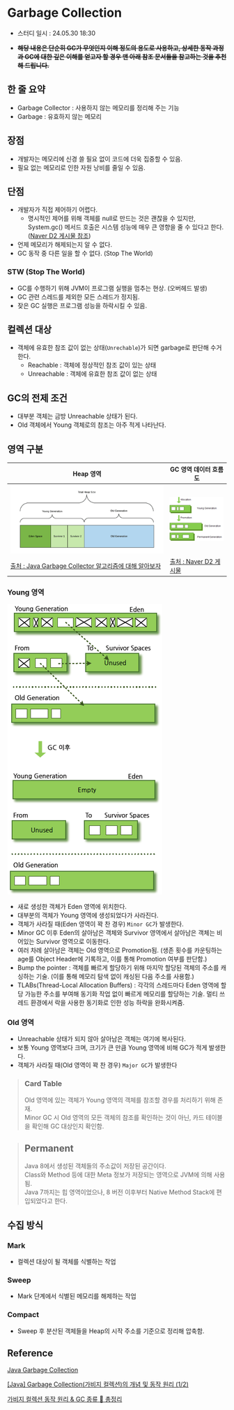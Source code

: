 # Garbage Collection
 - 스터디 일시 : 24.05.30 18:30

 - ~~**해당 내용은 단순히 GC가 무엇인지 이해 정도의 용도로 사용하고, 상세한 동작 과정과 GC에 대한 깊은 이해를 얻고자 할 경우 맨 아래 참조 문서들을 참고하는 것을 추천해 드립니다.**~~

## 한 줄 요약
 - Garbage Collector : 사용하지 않는 메모리를 정리해 주는 기능
 - Garbage : 유효하지 않는 메모리

## 장점
 - 개발자는 메모리에 신경 쓸 필요 없이 코드에 더욱 집중할 수 있음.
 - 필요 없는 메모리로 인한 자원 낭비를 줄일 수 있음.


## 단점
 - 개발자가 직접 제어하기 어렵다.
   - 명시적인 제어를 위해 객체를 null로 만드는 것은 괜찮을 수 있지만, System.gc() 메서드 호출은 시스템 성능에 매우 큰 영향을 줄 수 있다고 한다. ([Naver D2 게시물 참조](https://d2.naver.com/helloworld/1329))
 - 언제 메모리가 해제되는지 알 수 없다.
 - GC 동작 중 다른 일을 할 수 없다. (Stop The World)

### STW (Stop The World)
 - GC를 수행하기 위해 JVM이 프로그램 실행을 멈추는 현상. (오버헤드 발생)
 - GC 관련 스레드를 제외한 모든 스레드가 정지됨.
 - 잦은 GC 실행은 프로그램 성능을 하락시킬 수 있음.

## 컬렉션 대상
 - 객체에 유효한 참조 값이 없는 상태(`Unrechable`)가 되면 garbage로 판단해 수거한다.
   - Reachable : 객체에 정상적인 참조 값이 있는 상태
   - Unreachable : 객체에 유효한 참조 값이 없는 상태

## GC의 전제 조건
 - 대부분 객체는 금방 Unreachable 상태가 된다.
 - Old 객체에서 Young 객체로의 참조는 아주 적게 나타난다.


## 영역 구분
|Heap 영역|GC 영역 데이터 흐름도|
|---|---|
|![alt text](./img/total%20heap%20size.png)|![alt text](./img/GC%20영역%20및%20데이터%20흐름도.png)|
|[출처 : Java Garbage Collector 알고리즘에 대해 알아보자](https://velog.io/@tkadks123/Java-Garbage-Collector-%EC%95%8C%EA%B3%A0%EB%A6%AC%EC%A6%98%EC%97%90-%EB%8C%80%ED%95%B4-%EC%95%8C%EC%95%84%EB%B3%B4%EC%9E%90)|[출처 : Naver D2 게시물](https://d2.naver.com/helloworld/1329)|

### Young 영역
![alt text](./img/GC%20전과%20후의%20비교.png)
 - 새로 생성한 객체가 Eden 영역에 위치한다.
 - 대부분의 객체가 Young 영역에 생성되었다가 사라진다.
 - 객체가 사라질 때(Eden 영역이 꽉 찬 경우) `Minor GC`가 발생한다.
 - Minor GC 이후 Eden의 살아남은 객체와 Survivor 영역에서 살아남은 객체는 비어있는 Survivor 영역으로 이동한다.
 - 여러 차례 살아남은 객체는 Old 영역으로 Promotion됨. (생존 횟수를 카운팅하는 age를 Object Header에 기록하고, 이를 통해 Promotion 여부를 판단함.)
 - Bump the pointer : 객체를 빠르게 할당하기 위해 마지막 할당된 객체의 주소를 캐싱하는 기술. (이를 통해 메모리 탐색 없이 캐싱된 다음 주소를 사용함.)
 - TLABs(Thread-Local Allocation Buffers) : 각각의 스레드마다 Eden 영역에 할당 가능한 주소를 부여해 동기화 작업 없이 빠르게 메모리를 할당하는 기술. 멀티 쓰레드 환경에서 락을 사용한 동기화로 인한 성능 하락을 완화시켜줌.

### Old 영역
 - Unreachable 상태가 되지 않아 살아남은 객체는 여기에 복사된다.
 - 보통 Young 영역보다 크며, 크기가 큰 만큼 Young 영역에 비해 GC가 적게 발생한다.
 - 객체가 사라질 때(Old 영역이 꽉 찬 경우) `Major GC`가 발생한다


> ### Card Table
> Old 영역에 있는 객체가 Young 영역의 객체를 참조할 경우를 처리하기 위해 존재.<br>
> Minor GC 시 Old 영역의 모든 객체의 참조를 확인하는 것이 아닌, 카드 테이블을 확인해 GC 대상인지 확인함.

> ## Permanent
> Java 8에서 생성된 객체들의 주소값이 저장된 공간이다.<br>
> Class와 Method 등에 대한 Meta 정보가 저장되는 영역으로 JVM에 의해 사용됨.<br>
> Java 7까지는 힙 영역이었으나, 8 버전 이후부터 Native Method Stack에 편입되었다고 한다.

## 수집 방식
### Mark
 - 컬렉션 대상이 될 객체를 식별하는 작업

### Sweep
 - Mark 단계에서 식별된 메모리를 해제하는 작업

### Compact
 - Sweep 후 분산된 객체들을 Heap의 시작 주소를 기준으로 정리해 압축함.

## Reference
[Java Garbage Collection](https://d2.naver.com/helloworld/1329)

[[Java] Garbage Collection(가비지 컬렉션)의 개념 및 동작 원리 (1/2)
](https://mangkyu.tistory.com/118)

[가비지 컬렉션 동작 원리 & GC 종류 💯 총정리](https://inpa.tistory.com/entry/JAVA-%E2%98%95-%EA%B0%80%EB%B9%84%EC%A7%80-%EC%BB%AC%EB%A0%89%EC%85%98GC-%EB%8F%99%EC%9E%91-%EC%9B%90%EB%A6%AC-%EC%95%8C%EA%B3%A0%EB%A6%AC%EC%A6%98-%F0%9F%92%AF-%EC%B4%9D%EC%A0%95%EB%A6%AC)